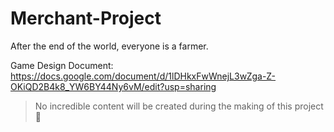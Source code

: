 # Merchant-Project

After the end of the world, everyone is a farmer.

Game Design Document: https://docs.google.com/document/d/1lDHkxFwWnejL3wZga-Z-OKiQD2B4k8_YW6BY44Ny6vM/edit?usp=sharing

>No incredible content will be created during the making of this project :sweet_potato: